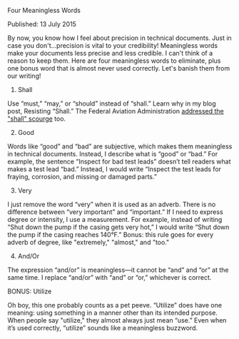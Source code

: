 Four Meaningless Words

Published: 13 July 2015	

By now, you know how I feel about precision in technical documents. Just in case you don't...precision is vital to your credibility! Meaningless words make your documents less precise and less credible. I can't think of a reason to keep them. Here are four meaningless words to eliminate, plus one bonus word that is almost never used correctly. Let's banish them from our writing!

1. Shall

Use “must,” “may,” or “should” instead of “shall.” Learn why in my blog post, Resisting “Shall.” The Federal Aviation Administration [addressed the "shall" scourge](https://www.faa.gov/about/initiatives/plain_language/articles/mandatory/) too.

2. Good

Words like “good” and “bad” are subjective, which makes them meaningless in technical documents. Instead, I describe what is “good” or “bad.” For example, the sentence “Inspect for bad test leads” doesn’t tell readers what makes a test lead “bad.” Instead, I would write “Inspect the test leads for fraying, corrosion, and missing or damaged parts.”

3. Very

I just remove the word “very” when it is used as an adverb. There is no difference between “very important” and “important.” If I need to express degree or intensity, I use a measurement. For example, instead of writing “Shut down the pump if the casing gets very hot,” I would write “Shut down the pump if the casing reaches 140°F.” Bonus: this rule goes for every adverb of degree, like "extremely," "almost," and "too."

4. And/Or

The expression “and/or” is meaningless—it cannot be “and” and “or” at the same time. I replace “and/or” with “and” or “or,” whichever is correct.

BONUS: Utilize

Oh boy, this one probably counts as a pet peeve. “Utilize” does have one meaning: using something in a manner other than its intended purpose. When people say "utilize," they almost always just mean “use.” Even when it’s used correctly, “utilize” sounds like a meaningless buzzword.